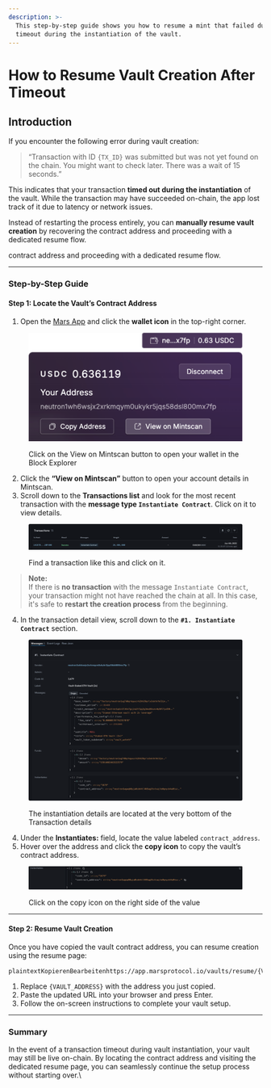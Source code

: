 ```yaml
---
description: >-
  This step-by-step guide shows you how to resume a mint that failed due to a
  timeout during the instantiation of the vault.
---
```


# How to Resume Vault Creation After Timeout

## Introduction

If you encounter the following error during vault creation:

> “Transaction with ID `{TX_ID}` was submitted but was not yet found on the chain. You might want to check later. There was a wait of 15 seconds.”

This indicates that your transaction **timed out during the instantiation** of the vault. While the transaction may have succeeded on-chain, the app lost track of it due to latency or network issues.

Instead of restarting the process entirely, you can **manually resume vault creation** by recovering the contract address and proceeding with a dedicated resume flow.

contract address and proceeding with a dedicated resume flow.

***

### Step-by-Step Guide

#### Step 1: Locate the Vault’s Contract Address

1. Open the [Mars App](https://app.marsprotocol.io/) and click the **wallet icon** in the top-right corner.

<figure><img src="../../.gitbook/assets/view-on-mintscan (2).png" alt=""><figcaption><p>Click on the View on Mintscan button to open your wallet in the Block Explorer</p></figcaption></figure>

2. Click the **“View on Mintscan”** button to open your account details in Mintscan.
3. Scroll down to the **Transactions list** and look for the most recent transaction with the **message type `Instantiate Contract`**. Click on it to view details.

<figure><img src="../../.gitbook/assets/transactions.png" alt=""><figcaption><p>Find a transaction like this and click on it.</p></figcaption></figure>

> **Note:**\
> If there is **no transaction** with the message `Instantiate Contract`, your transaction might not have reached the chain at all. In this case, it's safe to **restart the creation process** from the beginning.

4. In the transaction detail view, scroll down to the **`#1. Instantiate Contract`** section.

<figure><img src="../../.gitbook/assets/message_details.png" alt=""><figcaption><p>The instantiation details are located at the very bottom of the Transaction details</p></figcaption></figure>



4. Under the **Instantiates:** field, locate the value labeled `contract_address`.
5. Hover over the address and click the **copy icon** to copy the vault’s contract address.

<figure><img src="../../.gitbook/assets/instantiates.png" alt=""><figcaption><p>Click on the copy icon on the right side of the value</p></figcaption></figure>

***

#### Step 2: Resume Vault Creation

Once you have copied the vault contract address, you can resume creation using the resume page:

```plaintext
plaintextKopierenBearbeitenhttps://app.marsprotocol.io/vaults/resume/{VAULT_ADDRESS}
```

1. Replace `{VAULT_ADDRESS}` with the address you just copied.
2. Paste the updated URL into your browser and press Enter.
3. Follow the on-screen instructions to complete your vault setup.

***

### Summary

In the event of a transaction timeout during vault instantiation, your vault may still be live on-chain. By locating the contract address and visiting the dedicated resume page, you can seamlessly continue the setup process without starting over.\

